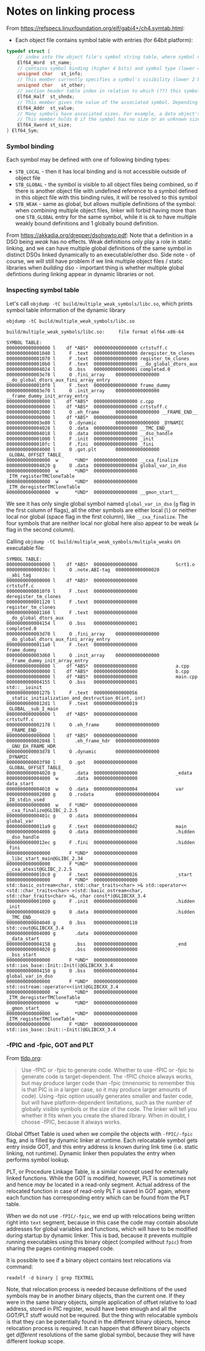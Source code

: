 # Notes on linking process

From https://refspecs.linuxfoundation.org/elf/gabi4+/ch4.symtab.html:

* Each object file contains symbol table with entries (for 64bit platform):

```c++
typedef struct {
	// index into the object file's symbol string table, where symbol name (null-terminated) is stored
	Elf64_Word	st_name;
	// contains symbol binding (higher 4 bits) and symbol type (lower 4 bits)
	unsigned char	st_info;
	// This member currently specifies a symbol's visibility (lower 2 bits)
	unsigned char	st_other;
	// section header table index in relation to which (??) this symbol is defined
	Elf64_Half	st_shndx;
	// This member gives the value of the associated symbol. Depending on the context, this may be an absolute value, an address, and so on; details appear below. 
	Elf64_Addr	st_value;
	// Many symbols have associated sizes. For example, a data object's size is the number of bytes contained in the object; 
	// This member holds 0 if the symbol has no size or an unknown size. 
	Elf64_Xword	st_size; 
} Elf64_Sym;
```



### Symbol binding

Each symbol may be defined with one of following binding types:
* `STB_LOCAL` - then it has local binding and is not accessible outside of object file
* `STB_GLOBAL` - the symbol is visible to all object files being combined, so if there is another object file with undefined reference to a symbol defined in this object file with this binding rules, it will be resolved to this symbol
* `STB_WEAK` - same as global, but allows multiple definitions of the symbol: when combining multiple object files, linker will forbid having more than one `STB_GLOBAL` entry for the same symbol, while it is ok to have multiple weakly bound definitions and 1 globally bound definition.

From https://akkadia.org/drepper/dsohowto.pdf:
Note that a definition in a DSO being *weak* has no effects. Weak definitions only play a role in static linking, and we can have multiple global definitions of the same symbol in distinct DSOs linked dynamically to an executable/other dso. Side note - of course, we will still have problem if we link multiple object files / static libraries when *building* dso - important thing is whether multiple global defintions during linking appear in dynamic libraries or not.


### Inspecting symbol table
Let's call `objdump -tC build/multiple_weak_symbols/libc.so`, which prints symbol table information of the dynamic library

```
objdump -tC build/multiple_weak_symbols/libc.so 

build/multiple_weak_symbols/libc.so:     file format elf64-x86-64

SYMBOL TABLE:
0000000000000000 l    df *ABS*  0000000000000000 crtstuff.c
0000000000001040 l     F .text  0000000000000000 deregister_tm_clones
0000000000001070 l     F .text  0000000000000000 register_tm_clones
00000000000010b0 l     F .text  0000000000000000 __do_global_dtors_aux
0000000000004024 l     O .bss   0000000000000001 completed.0
0000000000003e78 l     O .fini_array    0000000000000000 __do_global_dtors_aux_fini_array_entry
00000000000010f0 l     F .text  0000000000000000 frame_dummy
0000000000003e70 l     O .init_array    0000000000000000 __frame_dummy_init_array_entry
0000000000000000 l    df *ABS*  0000000000000000 c.cpp
0000000000000000 l    df *ABS*  0000000000000000 crtstuff.c
0000000000002000 l     O .eh_frame      0000000000000000 __FRAME_END__
0000000000000000 l    df *ABS*  0000000000000000 
0000000000003e80 l     O .dynamic       0000000000000000 _DYNAMIC
0000000000004028 l     O .data  0000000000000000 __TMC_END__
0000000000004018 l     O .data  0000000000000000 __dso_handle
0000000000001000 l     F .init  0000000000000000 _init
00000000000010fc l     F .fini  0000000000000000 _fini
0000000000004000 l     O .got.plt       0000000000000000 _GLOBAL_OFFSET_TABLE_
0000000000000000  w      *UND*  0000000000000000 __cxa_finalize
0000000000004020 g     O .data  0000000000000004 global_var_in_dso
0000000000000000  w      *UND*  0000000000000000 _ITM_registerTMCloneTable
0000000000000000  w      *UND*  0000000000000000 _ITM_deregisterTMCloneTable
0000000000000000  w      *UND*  0000000000000000 __gmon_start__
```

We see it has only single global symbol named `global_var_in_dso` (`g` flag in the first column of flags), all the other symbols are either local (`l`) or neither local nor global (space flag in the first column), like `__cxa_finalize`. The four symbols that are neither local nor global here also appear to be weak (`w` flag in the second column). 

Calling `objdump -tC build/multiple_weak_symbols/multiple_weaks` on executable file:

```
SYMBOL TABLE:
0000000000000000 l    df *ABS*  0000000000000000              Scrt1.o
000000000000038c l     O .note.ABI-tag  0000000000000020              __abi_tag
0000000000000000 l    df *ABS*  0000000000000000              crtstuff.c
00000000000010f0 l     F .text  0000000000000000              deregister_tm_clones
0000000000001120 l     F .text  0000000000000000              register_tm_clones
0000000000001160 l     F .text  0000000000000000              __do_global_dtors_aux
0000000000004154 l     O .bss   0000000000000001              completed.0
0000000000003d70 l     O .fini_array    0000000000000000              __do_global_dtors_aux_fini_array_entry
00000000000011a0 l     F .text  0000000000000000              frame_dummy
0000000000003d60 l     O .init_array    0000000000000000              __frame_dummy_init_array_entry
0000000000000000 l    df *ABS*  0000000000000000              a.cpp
0000000000000000 l    df *ABS*  0000000000000000              b.cpp
0000000000000000 l    df *ABS*  0000000000000000              main.cpp
0000000000004155 l     O .bss   0000000000000001              std::__ioinit
000000000000127b l     F .text  0000000000000056              __static_initialization_and_destruction_0(int, int)
00000000000012d1 l     F .text  0000000000000019              _GLOBAL__sub_I_main
0000000000000000 l    df *ABS*  0000000000000000              crtstuff.c
0000000000002178 l     O .eh_frame      0000000000000000              __FRAME_END__
0000000000000000 l    df *ABS*  0000000000000000              
0000000000002048 l       .eh_frame_hdr  0000000000000000              __GNU_EH_FRAME_HDR
0000000000003d78 l     O .dynamic       0000000000000000              _DYNAMIC
0000000000003f98 l     O .got   0000000000000000              _GLOBAL_OFFSET_TABLE_
0000000000004020 g       .data  0000000000000000              _edata
0000000000004000  w      .data  0000000000000000              data_start
0000000000004010  w    O .data  0000000000000004              var
0000000000002000 g     O .rodata        0000000000000004              _IO_stdin_used
0000000000000000  w    F *UND*  0000000000000000              __cxa_finalize@GLIBC_2.2.5
000000000000401c g     O .data  0000000000000004              global_var
00000000000011a9 g     F .text  00000000000000d2              main
0000000000004008 g     O .data  0000000000000000              .hidden __dso_handle
00000000000012ec g     F .fini  0000000000000000              .hidden _fini
0000000000000000       F *UND*  0000000000000000              __libc_start_main@GLIBC_2.34
0000000000000000       F *UND*  0000000000000000              __cxa_atexit@GLIBC_2.2.5
00000000000010c0 g     F .text  0000000000000026              _start
0000000000000000       F *UND*  0000000000000000              std::basic_ostream<char, std::char_traits<char> >& std::operator<< <std::char_traits<char> >(std::basic_ostream<char, std::char_traits<char> >&, char const*)@GLIBCXX_3.4
0000000000001000 g     F .init  0000000000000000              .hidden _init
0000000000004020 g     O .data  0000000000000000              .hidden __TMC_END__
0000000000004040 g     O .bss   0000000000000110              std::cout@GLIBCXX_3.4
0000000000004000 g       .data  0000000000000000              __data_start
0000000000004158 g       .bss   0000000000000000              _end
0000000000004020 g       .bss   0000000000000000              __bss_start
0000000000000000       F *UND*  0000000000000000              std::ios_base::Init::Init()@GLIBCXX_3.4
0000000000004150 g     O .bss   0000000000000004              global_var_in_dso
0000000000000000       F *UND*  0000000000000000              std::ostream::operator<<(int)@GLIBCXX_3.4
0000000000000000  w      *UND*  0000000000000000              _ITM_deregisterTMCloneTable
0000000000000000  w      *UND*  0000000000000000              __gmon_start__
0000000000000000  w      *UND*  0000000000000000              _ITM_registerTMCloneTable
0000000000000000       F *UND*  0000000000000000              std::ios_base::Init::~Init()@GLIBCXX_3.4
```

### -fPIC and -fpic, GOT and PLT

From [tldp.org](https://tldp.org/HOWTO/Program-Library-HOWTO/shared-libraries.html): 
> Use -fPIC or -fpic to generate code. Whether to use -fPIC or -fpic to generate code is target-dependent. The -fPIC choice always works, but may produce larger code than -fpic (mnenomic to remember this is that PIC is in a larger case, so it may produce larger amounts of code). Using -fpic option usually generates smaller and faster code, but will have platform-dependent limitations, such as the number of globally visible symbols or the size of the code. The linker will tell you whether it fits when you create the shared library. When in doubt, I choose -fPIC, because it always works.

Global Offset Table is used when we compile the objects with `-fPIC/-fpic` flag, and is filled by dynamic linker at runtime. Each relocatable symbol gets entry inside GOT, and this entry address is known during link time (i.e. static linking, not runtime). Dynamic linker then populates the entry when performs symbol lookup.

PLT, or Procedure Linkage Table, is a similar concept used for externally linked functions. While the GOT is modified, however, PLT is *sometimes* not and hence *may be* located in a read-only segment. Actual address of the relocated function in case of read-only PLT is saved in GOT again, where each function has corresponding entry which can be found from the PLT table.

When we do not use `-fPIC/-fpic`, we end up with relocations being written right into `text` segment, because in this case the code may contain absolute addresses for global variables and functions, which will have to be modified during startup by dynamic linker. This is bad, because it prevents multiple running executables using this binary object (compiled without `fpic`) from sharing the pages contining mapped code.

It is possible to see if a binary object contains text relocations via command:
```
readelf -d binary | grep TEXTREL
```

Note, that relocation process is needed because definitions of the used symbols may be in another binary objects, than the current one. If they were in the same binary objects, simple application of offset relative to load address, stored in PIC register, would have been enough and all the GOT/PLT stuff would not be required. But the thing with relocatable symbols is that they can be potentially found in the different binary objects, hence relocation process is required. It can happen that different binary objects get *different* resolutions of the same global symbol, because they will have different lookup scope.
